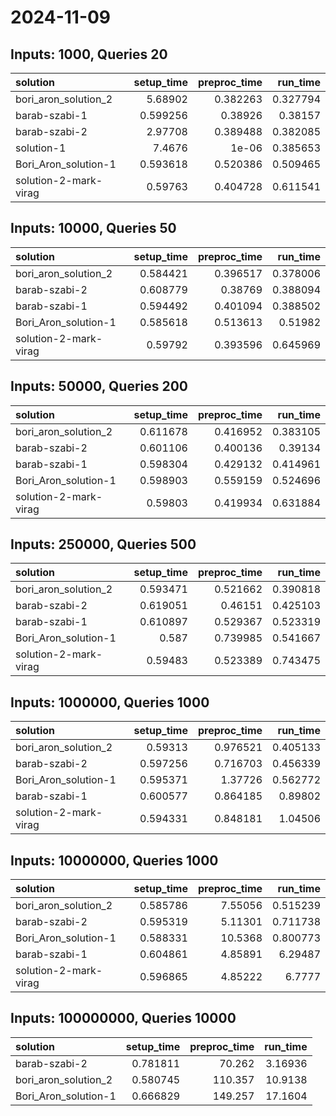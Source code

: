 # 2024-11-09

## Inputs: 1000, Queries 20

| solution              |   setup_time |   preproc_time |   run_time |
|:----------------------|-------------:|---------------:|-----------:|
| bori_aron_solution_2  |     5.68902  |       0.382263 |   0.327794 |
| barab-szabi-1         |     0.599256 |       0.38926  |   0.38157  |
| barab-szabi-2         |     2.97708  |       0.389488 |   0.382085 |
| solution-1            |     7.4676   |       1e-06    |   0.385653 |
| Bori_Aron_solution-1  |     0.593618 |       0.520386 |   0.509465 |
| solution-2-mark-virag |     0.59763  |       0.404728 |   0.611541 |

## Inputs: 10000, Queries 50

| solution              |   setup_time |   preproc_time |   run_time |
|:----------------------|-------------:|---------------:|-----------:|
| bori_aron_solution_2  |     0.584421 |       0.396517 |   0.378006 |
| barab-szabi-2         |     0.608779 |       0.38769  |   0.388094 |
| barab-szabi-1         |     0.594492 |       0.401094 |   0.388502 |
| Bori_Aron_solution-1  |     0.585618 |       0.513613 |   0.51982  |
| solution-2-mark-virag |     0.59792  |       0.393596 |   0.645969 |

## Inputs: 50000, Queries 200

| solution              |   setup_time |   preproc_time |   run_time |
|:----------------------|-------------:|---------------:|-----------:|
| bori_aron_solution_2  |     0.611678 |       0.416952 |   0.383105 |
| barab-szabi-2         |     0.601106 |       0.400136 |   0.39134  |
| barab-szabi-1         |     0.598304 |       0.429132 |   0.414961 |
| Bori_Aron_solution-1  |     0.598903 |       0.559159 |   0.524696 |
| solution-2-mark-virag |     0.59803  |       0.419934 |   0.631884 |

## Inputs: 250000, Queries 500

| solution              |   setup_time |   preproc_time |   run_time |
|:----------------------|-------------:|---------------:|-----------:|
| bori_aron_solution_2  |     0.593471 |       0.521662 |   0.390818 |
| barab-szabi-2         |     0.619051 |       0.46151  |   0.425103 |
| barab-szabi-1         |     0.610897 |       0.529367 |   0.523319 |
| Bori_Aron_solution-1  |     0.587    |       0.739985 |   0.541667 |
| solution-2-mark-virag |     0.59483  |       0.523389 |   0.743475 |

## Inputs: 1000000, Queries 1000

| solution              |   setup_time |   preproc_time |   run_time |
|:----------------------|-------------:|---------------:|-----------:|
| bori_aron_solution_2  |     0.59313  |       0.976521 |   0.405133 |
| barab-szabi-2         |     0.597256 |       0.716703 |   0.456339 |
| Bori_Aron_solution-1  |     0.595371 |       1.37726  |   0.562772 |
| barab-szabi-1         |     0.600577 |       0.864185 |   0.89802  |
| solution-2-mark-virag |     0.594331 |       0.848181 |   1.04506  |

## Inputs: 10000000, Queries 1000

| solution              |   setup_time |   preproc_time |   run_time |
|:----------------------|-------------:|---------------:|-----------:|
| bori_aron_solution_2  |     0.585786 |        7.55056 |   0.515239 |
| barab-szabi-2         |     0.595319 |        5.11301 |   0.711738 |
| Bori_Aron_solution-1  |     0.588331 |       10.5368  |   0.800773 |
| barab-szabi-1         |     0.604861 |        4.85891 |   6.29487  |
| solution-2-mark-virag |     0.596865 |        4.85222 |   6.7777   |

## Inputs: 100000000, Queries 10000

| solution             |   setup_time |   preproc_time |   run_time |
|:---------------------|-------------:|---------------:|-----------:|
| barab-szabi-2        |     0.781811 |         70.262 |    3.16936 |
| bori_aron_solution_2 |     0.580745 |        110.357 |   10.9138  |
| Bori_Aron_solution-1 |     0.666829 |        149.257 |   17.1604  |